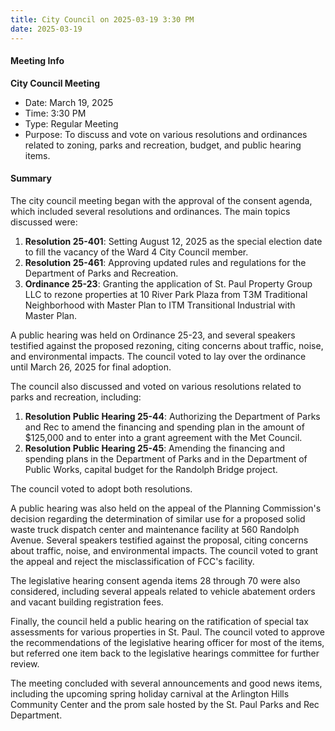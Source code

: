 ```yaml
---
title: City Council on 2025-03-19 3:30 PM
date: 2025-03-19
---
```

#### Meeting Info
**City Council Meeting**
* Date: March 19, 2025
* Time: 3:30 PM
* Type: Regular Meeting
* Purpose: To discuss and vote on various resolutions and ordinances related to zoning, parks and recreation, budget, and public hearing items.

#### Summary

The city council meeting began with the approval of the consent agenda, which included several resolutions and ordinances. The main topics discussed were:

1. **Resolution 25-401**: Setting August 12, 2025 as the special election date to fill the vacancy of the Ward 4 City Council member.
2. **Resolution 25-461**: Approving updated rules and regulations for the Department of Parks and Recreation.
3. **Ordinance 25-23**: Granting the application of St. Paul Property Group LLC to rezone properties at 10 River Park Plaza from T3M Traditional Neighborhood with Master Plan to ITM Transitional Industrial with Master Plan.

A public hearing was held on Ordinance 25-23, and several speakers testified against the proposed rezoning, citing concerns about traffic, noise, and environmental impacts. The council voted to lay over the ordinance until March 26, 2025 for final adoption.

The council also discussed and voted on various resolutions related to parks and recreation, including:

1. **Resolution Public Hearing 25-44**: Authorizing the Department of Parks and Rec to amend the financing and spending plan in the amount of $125,000 and to enter into a grant agreement with the Met Council.
2. **Resolution Public Hearing 25-45**: Amending the financing and spending plans in the Department of Parks and in the Department of Public Works, capital budget for the Randolph Bridge project.

The council voted to adopt both resolutions.

A public hearing was also held on the appeal of the Planning Commission's decision regarding the determination of similar use for a proposed solid waste truck dispatch center and maintenance facility at 560 Randolph Avenue. Several speakers testified against the proposal, citing concerns about traffic, noise, and environmental impacts. The council voted to grant the appeal and reject the misclassification of FCC's facility.

The legislative hearing consent agenda items 28 through 70 were also considered, including several appeals related to vehicle abatement orders and vacant building registration fees.

Finally, the council held a public hearing on the ratification of special tax assessments for various properties in St. Paul. The council voted to approve the recommendations of the legislative hearing officer for most of the items, but referred one item back to the legislative hearings committee for further review.

The meeting concluded with several announcements and good news items, including the upcoming spring holiday carnival at the Arlington Hills Community Center and the prom sale hosted by the St. Paul Parks and Rec Department.

